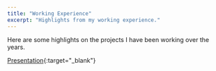 ```yaml
---
title: "Working Experience"
excerpt: "Highlights from my working experience."
---
```


Here are some highlights on the projects I have been working over the years.

[Presentation](/presentations/working_experience/presentation.html){:target="_blank"}